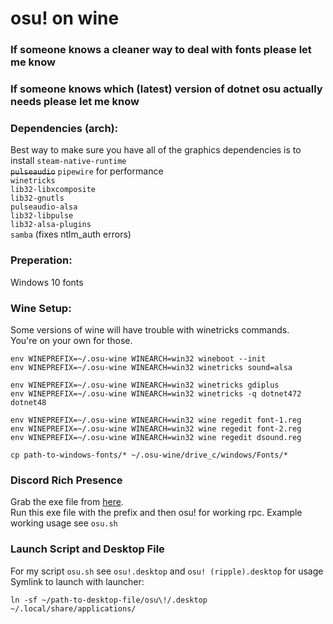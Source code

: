 # osu! on wine

### If someone knows a cleaner way to deal with fonts please let me know
### If someone knows which (latest) version of dotnet osu actually needs please let me know

### Dependencies (arch):
Best way to make sure you have all of the graphics dependencies is to install `steam-native-runtime` \
~~`pulseaudio`~~ `pipewire` for performance \
`winetricks`\
`lib32-libxcomposite`\
`lib32-gnutls`\
`pulseaudio-alsa`\
`lib32-libpulse`\
`lib32-alsa-plugins`\
`samba` (fixes ntlm_auth errors)


### Preperation:
Windows 10 fonts

### Wine Setup:
Some versions of wine will have trouble with winetricks commands.\
You're on your own for those.
```
env WINEPREFIX=~/.osu-wine WINEARCH=win32 wineboot --init
env WINEPREFIX=~/.osu-wine WINEARCH=win32 winetricks sound=alsa

env WINEPREFIX=~/.osu-wine WINEARCH=win32 winetricks gdiplus
env WINEPREFIX=~/.osu-wine WINEARCH=win32 winetricks -q dotnet472 dotnet48

env WINEPREFIX=~/.osu-wine WINEARCH=win32 wine regedit font-1.reg
env WINEPREFIX=~/.osu-wine WINEARCH=win32 wine regedit font-2.reg
env WINEPREFIX=~/.osu-wine WINEARCH=win32 wine regedit dsound.reg

cp path-to-windows-fonts/* ~/.osu-wine/drive_c/windows/Fonts/*
```

### Discord Rich Presence
Grab the exe file from [here](https://github.com/0e4ef622/wine-discord-ipc-bridge).\
Run this exe file with the prefix and then osu! for working rpc.
Example working usage see `osu.sh`

### Launch Script and Desktop File
For my script `osu.sh` see `osu!.desktop` and `osu! (ripple).desktop` for usage \
Symlink to launch with launcher:
```
ln -sf ~/path-to-desktop-file/osu\!/.desktop ~/.local/share/applications/
```
